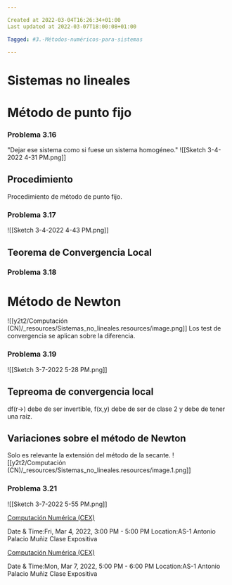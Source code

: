 ```yaml
---

Created at 2022-03-04T16:26:34+01:00
Last updated at 2022-03-07T18:00:08+01:00

Tagged: #3.-Métodos-numéricos-para-sistemas

---
```


# Sistemas no lineales
# Método de punto fijo

### Problema 3.16

"Dejar ese sistema como si fuese un sistema homogéneo."
![[Sketch 3-4-2022 4-31 PM.png]]


## Procedimiento

Procedimiento de método de punto fijo.


### Problema 3.17

![[Sketch 3-4-2022 4-43 PM.png]]


## Teorema de Convergencia Local



### Problema 3.18




# Método de Newton

![[y2t2/Computación (CN)/_resources/Sistemas_no_lineales.resources/image.png]]
Los test de convergencia se aplican sobre la diferencia.


### Problema 3.19

![[Sketch 3-7-2022 5-28 PM.png]]


## Tepreoma de convergencia local

df(r→) debe de ser invertible, f(x,y) debe de ser de clase 2 y debe de tener una raíz.


## Variaciones sobre el método de Newton

Solo es relevante la extensión del método de la secante.
![[y2t2/Computación (CN)/_resources/Sistemas_no_lineales.resources/image.1.png]]


### Problema 3.21

![[Sketch 3-7-2022 5-55 PM.png]]


[Computación Numérica (CEX)](https://www.google.com/calendar/event?eid=XzhkOWxjZ3JmZHByNmFzamtjZ3AzZ2NoaDc1aTY0b2hsNmdzMzBjcGw2aGltYWUxbTc1Z20yY2hoY29zamNvcG1jcGdnIHVuZGVyc2NvcmViaXNAbQ)

Date & Time:Fri, Mar 4, 2022, 3:00 PM - 5:00 PM
Location:AS-1
Antonio Palacio Muñiz Clase Expositiva

[Computación Numérica (CEX)](https://www.google.com/calendar/event?eid=XzhkOWxjZ3JmZHByNmFzams2aGozYW9yNTZzcWo4cGhsNm9zM2NjOWk2NWo2NG9yNDZvbzMwZHBtNm9vM2VvcG42bGkwIHVuZGVyc2NvcmViaXNAbQ)

Date & Time:Mon, Mar 7, 2022, 5:00 PM - 6:00 PM
Location:AS-1
Antonio Palacio Muñiz Clase Expositiva



